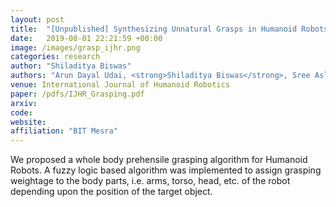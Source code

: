 ```yaml
---
layout: post
title:  "[Unpublished] Synthesizing Unnatural Grasps in Humanoid Robots using Fuzzy Logic"
date:   2019-08-01 22:21:59 +00:00
image: /images/grasp_ijhr.png
categories: research
author: "Shiladitya Biswas"
authors: "Arun Dayal Udai, <strong>Shiladitya Biswas</strong>, Sree Aslesh Penisetty"
venue: International Journal of Humanoid Robotics
paper: /pdfs/IJHR_Grasping.pdf
arxiv: 
code: 
website:
affiliation: "BIT Mesra"
---
```

We proposed a whole body prehensile grasping algorithm for Humanoid Robots. A fuzzy logic based algorithm was implemented to assign grasping weightage to the body parts, i.e. arms, torso, head, etc. of the robot depending upon the position of the target object.